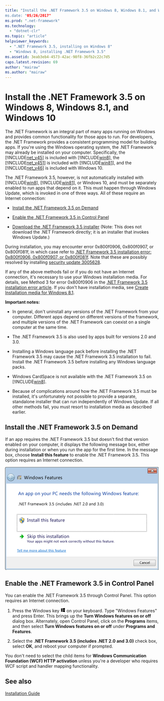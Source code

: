 ```yaml
---
title: "Install the .NET Framework 3.5 on Windows 8, Windows 8.1, and Windows 10
ms.date: "05/26/2017"
ms.prod: ".net-framework"
ms.technology: 
  - "dotnet-clr"
ms.topic: "article"
helpviewer_keywords: 
  - ".NET Framework 3.5, installing on Windows 8"
  - "Windows 8, installing .NET Framework 3.5"
ms.assetid: 3eab3eb4-4573-42ac-98f8-36fb2c22c7d5
caps.latest.revision: 69
author: "mairaw"
ms.author: "mairaw"
---
```


# Install the .NET Framework 3.5 on Windows 8, Windows 8.1, and Windows 10

The .NET Framework is an integral part of many apps running on Windows and provides common functionality for those apps to run. For developers, the .NET Framework provides a consistent programming model for building apps. If you're using the Windows operating system, the .NET Framework may already be installed on your computer. Specifically, the [!INCLUDE[net_v45](../../../includes/net-v45-md.md)] is included with [!INCLUDE[win8](../../../includes/win8-md.md)], the [!INCLUDE[net_v451](../../../includes/net-v451-md.md)] is included with [!INCLUDE[win81](../../../includes/win81-md.md)], and the [!INCLUDE[net_v46](../../../includes/net-v46-md.md)] is included with Windows 10.  
  
The .NET Framework 3.5, however, is not automatically installed with [!INCLUDE[win8](../../../includes/win8-md.md)], [!INCLUDE[win81](../../../includes/win81-md.md)], or Windows 10, and must be separately enabled to run apps that depend on it. This must happen through Windows Update, which is invoked in one of three ways. All of these require an Internet connection:  
  
- [Install the .NET Framework 3.5 on Demand](#OnDemand)  
  
- [Enable the .NET Framework 3.5 in Control Panel](#ControlPanel)  
  
- [Download the .NET Framework 3.5 installer](http://www.microsoft.com/en-us/download/details.aspx?id=21) (Note: This does not download the .NET Framework directly; it is an installer that invokes Windows Update.)  
  
During installation, you may encounter error 0x800f0906, 0x800f0907, or 0x800f081f, in which case refer to [.NET Framework 3.5 installation error: 0x800f0906, 0x800f0907, or 0x800f081f](https://support.microsoft.com/en-us/kb/2734782). Note that these are possibly resolved by installing [security update 3005628](https://support.microsoft.com/kb/3005628).  
  
If any of the above methods fail or if you do not have an Internet connection, it's necessary to use your Windows installation media. For details, see Method 3 for error 0x800f0906 in the [.NET Framework 3.5 installation error article](https://support.microsoft.com/en-us/kb/2734782). If you don't have installation media, see [Create Installation media for Windows 8.1](http://windows.microsoft.com/en-US/windows-8/create-reset-refresh-media?woldogcb=0).  
  
**Important notes:**
  
- In general, don't uninstall any versions of the .NET Framework from your computer. Different apps depend on different versions of the framework, and multiple versions of the .NET Framework can coexist on a single computer at the same time.  
  
- The .NET Framework 3.5 is also used by apps built for versions 2.0 and 3.0.  
  
- Installing a Windows language pack before installing the .NET Framework 3.5 may cause the .NET Framework 3.5 installation to fail. Install the .NET Framework 3.5 before installing any Windows language packs.  
  
- Windows CardSpace is not available with the .NET Framework 3.5 on [!INCLUDE[win8](../../../includes/win8-md.md)].  
  
- Because of complications around how the .NET Framework 3.5 must be installed, it's unfortunately not possible to provide a separate, standalone installer that can run independently of Windows Update. If all other methods fail, you must resort to installation media as described earlier.  
  
<a name="OnDemand"></a>   
## Install the .NET Framework 3.5 on Demand

If an app requires the .NET Framework 3.5 but doesn't find that version enabled on your computer, it displays the following message box, either during installation or when you run the app for the first time. In the message box, choose **Install this feature** to enable the .NET Framework 3.5. This option requires an Internet connection.  
  
![Dialog box for 3.5 install on Windows 8](../../../docs/framework/deployment/media/installdialog.png "installdialog")  
  
<a name="ControlPanel"></a>   
## Enable the .NET Framework 3.5 in Control Panel

You can enable the .NET Framework 3.5 through Control Panel. This option requires an Internet connection.  
  
1. Press the Windows key ![Windows logo](../../../docs/framework/get-started/media/windowskeyboardlogo.png "Windowskeyboardlogo") on your keyboard. Type "Windows Features" and press Enter. This brings up the **Turn Windows features on or off** dialog box. Alternately, open Control Panel, click on the **Programs** items, and then select **Turn Windows features on or off** under **Programs and Features**.  
  
2. Select the **.NET Framework 3.5 (includes .NET 2.0 and 3.0)** check box, select **OK**, and reboot your computer if prompted.  
  
You don't need to select the child items for **Windows Communication Foundation (WCF) HTTP activation** unless you're a developer who requires WCF script and handler mapping functionality.
  
## See also

[Installation Guide](../../../docs/framework/get-started/index.md)
